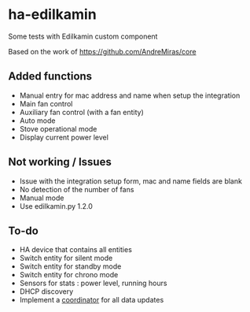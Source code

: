 # ha-edilkamin

Some tests with Edilkamin custom component

Based on the work of https://github.com/AndreMiras/core

## Added functions 

- Manual entry for mac address and name when setup the integration
- Main fan control
- Auxiliary fan control (with a fan entity)
- Auto mode
- Stove operational mode
- Display current power level

## Not working / Issues

- Issue with the integration setup form, mac and name fields are blank
- No detection of the number of fans
- Manual mode
- Use edilkamin.py 1.2.0

## To-do

- HA device that contains all entities
- Switch entity for silent mode
- Switch entity for standby mode
- Switch entity for chrono mode
- Sensors for stats : power level, running hours
- DHCP discovery
- Implement a [coordinator](https://developers.home-assistant.io/docs/integration_fetching_data/) for all data updates
